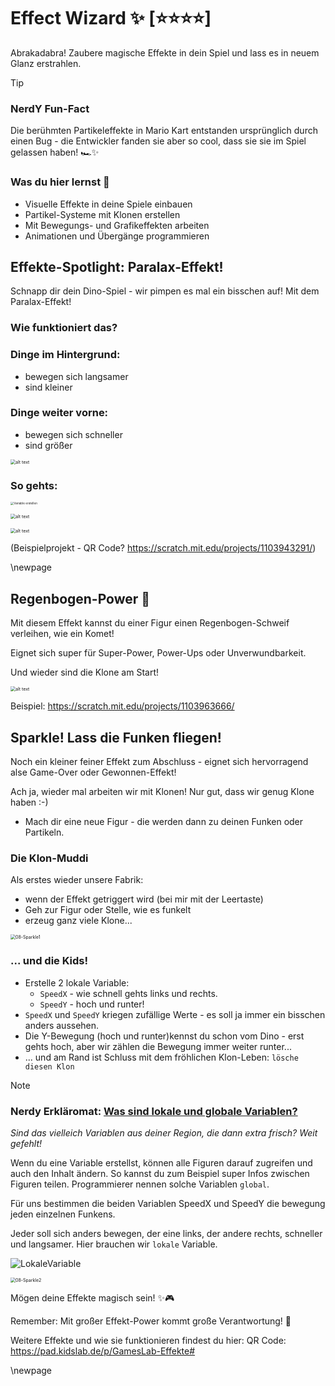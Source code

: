 # Effect Wizard ✨ [⭐⭐⭐⭐]
Abrakadabra! Zaubere magische Effekte in dein Spiel und lass es in neuem Glanz erstrahlen.

> [!TIP]
>
> ### NerdY Fun-Fact
>
> Die berühmten Partikeleffekte in Mario Kart entstanden ursprünglich durch einen Bug - die Entwickler fanden sie aber so cool, dass sie sie im Spiel gelassen haben! 🏎️✨

### Was du hier lernst 🎯

- Visuelle Effekte in deine Spiele einbauen
- Partikel-Systeme mit Klonen erstellen
- Mit Bewegungs- und Grafikeffekten arbeiten
- Animationen und Übergänge programmieren

## Effekte-Spotlight: Paralax-Effekt!

Schnapp dir dein Dino-Spiel - wir pimpen es mal ein bisschen auf! Mit dem Paralax-Effekt!

### Wie funktioniert das?

### Dinge im Hintergrund: 
- bewegen sich langsamer
- sind kleiner

### Dinge weiter vorne:
- bewegen sich schneller
- sind größer



<img src="bilder/paralax.jpg" alt="alt text" style="zoom:50%;" />

### So gehts:

<img src="screenshots/paralax/Variable-erstellen-beschriftet.png" alt="Variable erstellen" style="zoom:33%;" />

<img src="screenshots/paralax/Paralax-Code-Master.png" alt="alt text" style="zoom:50%;" /> [](08-EffectWizard.md)

<img src="screenshots/paralax/Paralax-Code-Klone.png" alt="alt text" style="zoom:50%;" />

(Beispielprojekt - QR Code? https://scratch.mit.edu/projects/1103943291/)

\newpage



## Regenbogen-Power 🌈

Mit diesem Effekt kannst du einer Figur einen Regenbogen-Schweif verleihen, wie ein Komet! 

Eignet sich super für Super-Power, Power-Ups oder Unverwundbarkeit.

Und wieder sind die Klone am Start!

<img src="screenshots/08-Regenbogen-Effekt.png" alt="alt text" style="zoom:50%;" />

Beispiel: https://scratch.mit.edu/projects/1103963666/



## Sparkle! Lass die Funken fliegen!

Noch ein kleiner feiner Effekt zum Abschluss - eignet sich hervorragend alse Game-Over oder Gewonnen-Effekt!

Ach ja, wieder mal arbeiten wir mit Klonen! Nur gut, dass wir genug Klone haben :-)

- Mach dir eine neue Figur - die werden dann zu deinen Funken oder Partikeln.



### Die Klon-Muddi

Als erstes wieder unsere Fabrik: 

- wenn der Effekt getriggert wird (bei mir mit der Leertaste)
- Geh zur Figur oder Stelle, wie es funkelt
- erzeug ganz viele Klone...

<img src="screenshots/08-Sparkle1.png" alt="08-Sparkle1" style="zoom:50%;" />

### ... und die Kids!

- Erstelle 2 lokale Variable:
  - `SpeedX` - wie schnell gehts links und rechts.
  - `SpeedY` - hoch und runter!
- `SpeedX` und `SpeedY` kriegen zufällige Werte - es soll ja immer ein bisschen anders aussehen.
- Die Y-Bewegung (hoch und runter)kennst du schon vom Dino - erst gehts hoch, aber wir zählen die Bewegung immer weiter runter... 
- ... und am Rand ist Schluss mit dem fröhlichen Klon-Leben: `lösche diesen Klon`

> [!NOTE]
>
> ### **Nerdy Erkläromat:** <u>Was sind lokale und globale Variablen?</u>
>
> *Sind das vielleich Variablen aus deiner Region, die dann extra frisch? Weit gefehlt!*
>
> Wenn du eine Variable erstellst, können alle Figuren darauf zugreifen und auch den Inhalt ändern. So kannst du zum Beispiel super Infos zwischen Figuren teilen. Programmierer nennen solche Variablen `global`.
>
> Für uns bestimmen die beiden Variablen SpeedX und SpeedY die bewegung jeden einzelnen Funkens. 
>
> Jeder soll sich anders bewegen, der eine links, der andere rechts, schneller und langsamer. Hier brauchen wir `lokale` Variable. 
>
> ![LokaleVariable](screenshots/LokaleVariable.png)

 



<img src="screenshots/08-Sparkle2.png" alt="08-Sparkle2" style="zoom:50%;" />





Mögen deine Effekte magisch sein! ✨🎮

Remember: Mit großer Effekt-Power kommt große Verantwortung! 🧙



Weitere Effekte und wie sie funktionieren findest du hier: 
QR Code: https://pad.kidslab.de/p/GamesLab-Effekte#

\newpage

